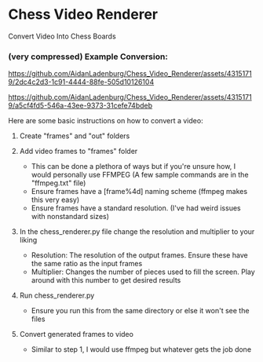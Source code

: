 # Chess Video Renderer
Convert Video Into Chess Boards 

### (very compressed) Example Conversion:
https://github.com/AidanLadenburg/Chess_Video_Renderer/assets/43151719/2dc4c2d3-1c91-4444-88fe-505d10126104

https://github.com/AidanLadenburg/Chess_Video_Renderer/assets/43151719/a5cf4fd5-546a-43ee-9373-31cefe74bdeb




Here are some basic instructions on how to convert a video:  
1) Create "frames" and "out" folders 

2) Add video frames to "frames" folder 

	- This can be done a plethora of ways but if you're unsure how, I would personally use FFMPEG (A few sample commands are in the "ffmpeg.txt" file) 
	- Ensure frames have a [frame%4d] naming scheme (ffmpeg makes this very easy) 
	- Ensure frames have a standard resolution. (I've had weird issues with nonstandard sizes) 

3) In the chess_renderer.py file change the resolution and multiplier to your liking 

	- Resolution: The resolution of the output frames. Ensure these have the same ratio as the input frames 
	- Multiplier: Changes the number of pieces used to fill the screen. Play around with this number to get desired results 

4) Run chess_renderer.py 

	- Ensure you run this from the same directory or else it won't see the files 

5) Convert generated frames to video 

	- Similar to step 1, I would use ffmpeg but whatever gets the job done 
